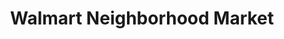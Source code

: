---
title: "Walmart Neighborhood Market"
url: /boynton-beach/walmart-neighborhood-market/
shop: supermarket
---